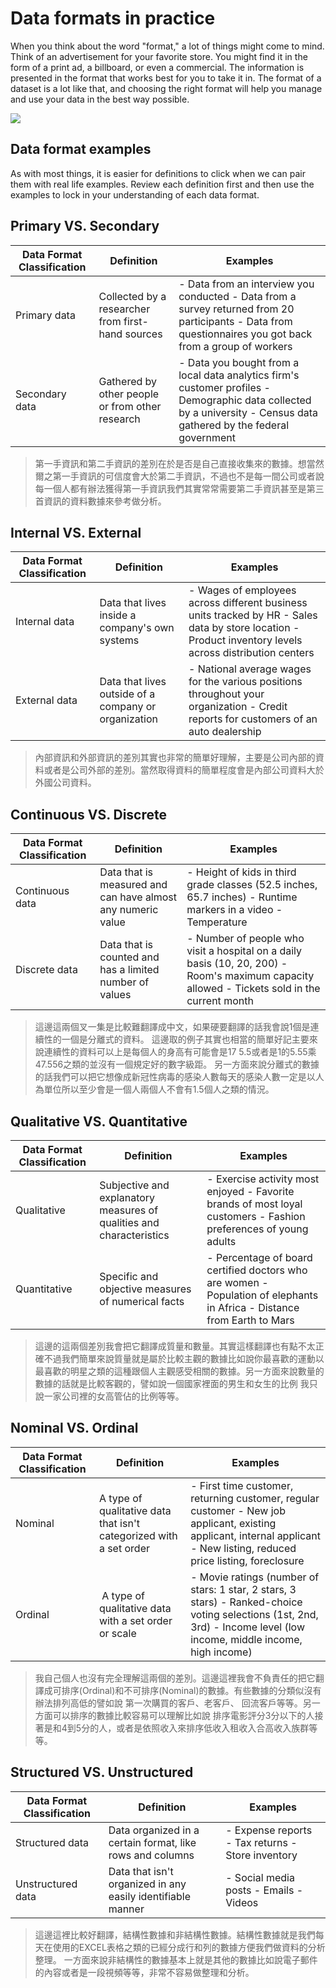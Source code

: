 Data formats in practice
========================

When you think about the word "format," a lot of things might come to mind. Think of an advertisement for your favorite store. You might find it in the form of a print ad, a billboard, or even a commercial. The information is presented in the format that works best for you to take it in. The format of a dataset is a lot like that, and choosing the right format will help you manage and use your data in the best way possible.

![](https://d3c33hcgiwev3.cloudfront.net/imageAssetProxy.v1/EV5bder4TWueW3Xq-F1rAw_f813f94f7fc34c4f9a57b085544b36f1_C3M1L2R1.png?expiry=1641945600000&hmac=zOyKjYJyzBuAoVEiyiITwFYNrLBlAV7Q4JXr5vIgqSo)

Data format examples
--------------------

As with most things, it is easier for definitions to click when we can pair them with real life examples. Review each definition first and then use the examples to lock in your understanding of each data format.

## Primary VS. Secondary

| Data Format Classification | Definition | Examples |
| --- | --- | --- |
| Primary data | Collected by a researcher from first-hand sources | - Data from an interview you conducted - Data from a survey returned from 20 participants - Data from questionnaires you got back from a group of workers |
| Secondary data | Gathered by other people or from other research | - Data you bought from a local data analytics firm's customer profiles - Demographic data collected by a university - Census data gathered by the federal government |

>第一手資訊和第二手資訊的差別在於是否是自己直接收集來的數據。想當然爾之第一手資訊的可信度會大於第二手資訊，不過也不是每一間公司或者說每一個人都有辦法獲得第一手資訊我們其實常常需要第二手資訊甚至是第三首資訊的資料數據來參考做分析。


## Internal VS. External

| Data Format Classification | Definition | Examples |
| --- | --- | --- |
| Internal data | Data that lives inside a company's own systems | - Wages of employees across different business units tracked by HR - Sales data by store location - Product inventory levels across distribution centers |
| External data | Data that lives outside of a company or organization | - National average wages for the various positions throughout your organization - Credit reports for customers of an auto dealership |

>內部資訊和外部資訊的差別其實也非常的簡單好理解，主要是公司內部的資料或者是公司外部的差別。當然取得資料的簡單程度會是內部公司資料大於外國公司資料。

## Continuous VS. Discrete

| Data Format Classification | Definition | Examples |
| --- | --- | --- |
| Continuous data | Data that is measured and can have almost any numeric value | - Height of kids in third grade classes (52.5 inches, 65.7 inches) - Runtime markers in a video - Temperature |
| Discrete data | Data that is counted and has a limited number of values | - Number of people who visit a hospital on a daily basis (10, 20, 200) - Room's maximum capacity allowed - Tickets sold in the current month |

>這邊這兩個叉一集是比較難翻譯成中文，如果硬要翻譯的話我會說1個是連續性的一個是分離式的資料。 這邊取的例子其實也相當的簡單好記主要來說連續性的資料可以上是每個人的身高有可能會是17 5.5或者是1的5.55乘47.556之類的並沒有一個規定好的數字級距。 另一方面來說分離式的數據的話我們可以把它想像成新冠性病毒的感染人數每天的感染人數一定是以人為單位所以至少會是一個人兩個人不會有1.5個人之類的情況。


## Qualitative VS. Quantitative

| Data Format Classification | Definition | Examples |
| --- | --- | --- |
| Qualitative | Subjective and explanatory measures of qualities and characteristics | - Exercise activity most enjoyed - Favorite brands of most loyal customers - Fashion preferences of young adults |
| Quantitative | Specific and objective measures of numerical facts | - Percentage of board certified doctors who are women - Population of elephants in Africa - Distance from Earth to Mars |

>這邊的這兩個差別我會把它翻譯成質量和數量。其實這樣翻譯也有點不太正確不過我們簡單來說質量就是屬於比較主觀的數據比如說你最喜歡的運動以最喜歡的明星之類的這種跟個人主觀感受相關的數據。另一方面來說數量的數據的話就是比較客觀的，譬如說一個國家裡面的男生和女生的比例 我只說一家公司裡的女高管佔的比例等等。 


## Nominal VS. Ordinal

| Data Format Classification | Definition | Examples |
| --- | --- | --- |
| Nominal | A type of qualitative data that isn't categorized with a set order | - First time customer, returning customer, regular customer - New job applicant, existing applicant, internal applicant - New listing, reduced price listing, foreclosure |
| Ordinal |  A type of qualitative data with a set order or scale | - Movie ratings (number of stars: 1 star, 2 stars, 3 stars) - Ranked-choice voting selections (1st, 2nd, 3rd) - Income level (low income, middle income, high income) |

>我自己個人也沒有完全理解這兩個的差別。這邊這裡我會不負責任的把它翻譯成可排序(Ordinal)和不可排序(Nominal)的數據。有些數據的分類似沒有辦法排列高低的譬如說 第一次購買的客戶、老客戶、 回流客戶等等。另一方面可以排序的數據比較容易可以理解比如說 排序電影評分3分以下的人接著是和4到5分的人，或者是依照收入來排序低收入租收入合高收入族群等等。


## Structured VS. Unstructured

| Data Format Classification | Definition | Examples |
| --- | --- | --- |
| Structured data | Data organized in a certain format, like rows and columns | - Expense reports - Tax returns - Store inventory |
| Unstructured data | Data that isn't organized in any easily identifiable manner | - Social media posts - Emails - Videos |

>這邊這裡比較好翻譯，結構性數據和非結構性數據。結構性數據就是我們每天在使用的EXCEL表格之類的已經分成行和列的數據方便我們做資料的分析整理。 一方面來說非結構性的數據基本上就是其他的數據比如說電子郵件的內容或者是一段視頻等等，非常不容易做整理和分析。
